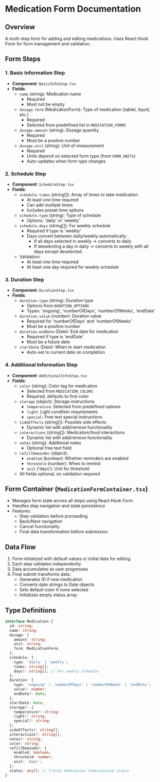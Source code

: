 # Medication Form Documentation

## Overview
A multi-step form for adding and editing medications. Uses React Hook Form for form management and validation.

## Form Steps

### 1. Basic Information Step
- **Component**: `BasicInfoStep.tsx`
- **Fields**:
  - `name` (string): Medication name
    - Required
    - Must not be empty
  - `dosage.form` (MedicationForm): Type of medication (tablet, liquid, etc.)
    - Required
    - Selected from predefined list in `MEDICATION_FORMS`
  - `dosage.amount` (string): Dosage quantity
    - Required
    - Must be a positive number
  - `dosage.unit` (string): Unit of measurement
    - Required
    - Units depend on selected form type (from `FORM_UNITS`)
    - Auto-updates when form type changes

### 2. Schedule Step
- **Component**: `ScheduleStep.tsx`
- **Fields**:
  - `schedule.times` (string[]): Array of times to take medication
    - At least one time required
    - Can add multiple times
    - Includes preset time options
  - `schedule.type` (string): Type of schedule
    - Options: 'daily' or 'weekly'
  - `schedule.days` (string[]): For weekly schedule
    - Required if type is 'weekly'
    - Days convert between daily/weekly automatically:
      - If all days selected in weekly → converts to daily
      - If deselecting a day in daily → converts to weekly with all days except deselected
  - Validation:
    - At least one time required
    - At least one day required for weekly schedule

### 3. Duration Step
- **Component**: `DurationStep.tsx`
- **Fields**:
  - `duration.type` (string): Duration type
    - Options from `DURATION_OPTIONS`
    - Types: 'ongoing', 'numberOfDays', 'numberOfWeeks', 'endDate'
  - `duration.value` (number): Duration value
    - Required for 'numberOfDays' and 'numberOfWeeks'
    - Must be a positive number
  - `duration.endDate` (Date): End date for medication
    - Required if type is 'endDate'
    - Must be a future date
  - `startDate` (Date): When to start medication
    - Auto-set to current date on completion

### 4. Additional Information Step
- **Component**: `AdditionalInfoStep.tsx`
- **Fields**:
  - `color` (string): Color tag for medication
    - Selected from `MEDICATION_COLORS`
    - Required, defaults to first color
  - `storage` (object): Storage instructions
    - `temperature`: Selected from predefined options
    - `light`: Light condition requirements
    - `special`: Free text special instructions
  - `sideEffects` (string[]): Possible side effects
    - Dynamic list with add/remove functionality
  - `interactions` (string[]): Medication/food interactions
    - Dynamic list with add/remove functionality
  - `notes` (string): Additional notes
    - Optional free text field
  - `refillReminder` (object):
    - `enabled` (boolean): Whether reminders are enabled
    - `threshold` (number): When to remind
    - `unit` ('days'): Unit for threshold
  - All fields optional, no validation required

## Form Container (`MedicationFormContainer.tsx`)
- Manages form state across all steps using React Hook Form
- Handles step navigation and state persistence
- Features:
  - Step validation before proceeding
  - Back/Next navigation
  - Cancel functionality
  - Final data transformation before submission

## Data Flow
1. Form initialized with default values or initial data for editing
2. Each step validates independently
3. Data accumulates as user progresses
4. Final submit transforms data:
   - Generates ID if new medication
   - Converts date strings to Date objects
   - Sets default color if none selected
   - Initializes empty status array

## Type Definitions
```typescript
interface Medication {
  id: string;
  name: string;
  dosage: {
    amount: string;
    unit: string;
    form: MedicationForm;
  };
  schedule: {
    type: 'daily' | 'weekly';
    times: string[];
    days?: string[]; // For weekly schedule
  };
  duration: {
    type: 'ongoing' | 'numberOfDays' | 'numberOfWeeks' | 'endDate';
    value?: number;
    endDate?: Date;
  };
  startDate: Date;
  storage?: {
    temperature?: string;
    light?: string;
    special?: string;
  };
  sideEffects?: string[];
  interactions?: string[];
  notes?: string;
  color: string;
  refillReminder: {
    enabled: boolean;
    threshold: number;
    unit: 'days';
  };
  status: any[]; // Tracks medication taken/missed status
}
```